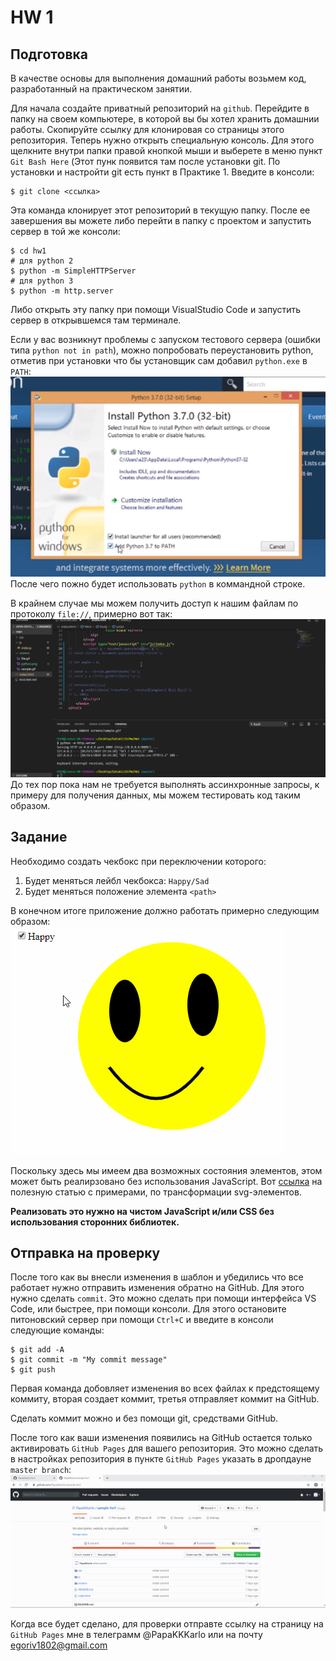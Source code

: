 # HW 1
## Подготовка
В качестве основы для выполнения домашний работы возьмем код, разработанный на практическом занятии.

Для начала создайте приватный репозиторий на `github`.
Перейдите в папку на своем компьютере, в которой вы бы хотел хранить домашнии работы.
Скопируйте ссылку для клонировая со страницы этого репозитория.
Теперь нужно открыть специальную консоль. Для этого щелкните внутри папки правой кнопкой мыши и выберете в меню пункт ``Git Bash Here`` (Этот пунк появится там после установки git. По установки и настройти git есть пункт в Практике 1.
Введите в консоли:
```
$ git clone <ссылка>
```
Эта команда клонирует этот репозиторий в текущую папку. После ее завершения вы можете либо
перейти в папку с проектом и запустить сервер в той же консоли:
```
$ cd hw1
# для python 2
$ python -m SimpleHTTPServer
# для python 3
$ python -m http.server
```
Либо открыть эту папку при помощи VisualStudio Code и запустить сервер в открывшемся там терминале.

Если у вас возникнут проблемы с запуском тестового сервера (ошибки типа `python not in path`), можно попробовать переустановить python, отметив при установки что бы установщик сам добавил `python.exe` в `PATH`:
![](screens/python.png)
После чего пожно будет использовать `python` в коммандной строке.

В крайнем случае мы можем получить доступ к нашим файлам по протоколу `file://`, примерно вот так:
![](screens/file.gif)
До тех пор пока нам не требуется выполнять ассинхронные запросы, к примеру для получения данных, мы можем тестировать код таким образом.

## Задание
Необходимо создать чекбокс при переключении которого:
1. Будет меняться лейбл чекбокса: ``Happy/Sad``
2. Будет меняться положение элемента ``<path>``

В конечном итоге приложение должно работать примерно следующим образом:
![](screens/sample.gif)

Поскольку здесь мы имеем два возможных состояния элементов, этом может быть реалирзовано
без использования JavaScript.
Вот [ссылка](https://css-tricks.com/transforms-on-svg-elements/) на полезную статью с примерами, по трансформации svg-элементов.

**Реализовать это нужно на чистом JavaScript и/или CSS без использования сторонних библиотек.**

## Отправка на проверку
После того как вы внесли изменения в шаблон и убедились что все работает нужно отправить изменения обратно на GitHub.
Для этого нужно сделать ``commit``. Это можно сделать при помощи интерфейса VS Code, или быстрее, при помощи консоли. Для этого остановите питоновский сервер при помощи ``Ctrl+C`` и введите в консоли следующие команды:
```
$ git add -A
$ git commit -m "My commit message"
$ git push
```
Первая команда добовляет изменения во всех файлах к предстоящему коммиту, вторая создает коммит, третья отправляет коммит на GitHub.

Сделать коммит можно и без помощи git, средствами GitHub.

После того как ваши изменения появились на GitHub остается только активировать `GitHub Pages` для вашего репозитория. Это можно сделать в настройках репозитория в пункте `GitHub Pages` указать в дропдауне `master branch`:
![](screens/pages.gif)

Когда все будет сделано, для проверки отправте ссылку на страницу на `GitHub Pages` мне в телеграмм @PapaKKKarlo или на почту egoriv1802@gmail.com
